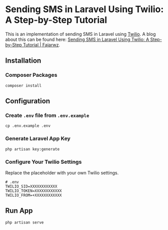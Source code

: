 # Sending SMS in Laravel Using Twilio: A Step-by-Step Tutorial
This is an implementation of sending SMS in Laravel using [Twilio](https://twilio.com). A blog about this can be found here: [Sending SMS in Laravel Using Twilio: A Step-by-Step Tutorial | Fajarwz](https://fajarwz.com/blog/sending-sms-in-laravel-using-twilio-a-step-by-step-tutorial/).

## Installation

### Composer Packages 
```
composer install
```

## Configuration

### Create `.env` file from `.env.example`
```
cp .env.example .env
```

### Generate Laravel App Key
```
php artisan key:generate
```

### Configure Your Twilio Settings
Replace the placeholder with your own Twilio settings.

```
# .env
TWILIO_SID=XXXXXXXXXXXX
TWILIO_TOKEN=XXXXXXXXXXXX
TWILIO_FROM=+XXXXXXXXXXXX
```

## Run App
```
php artisan serve
```